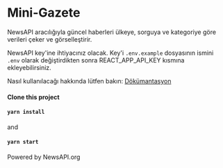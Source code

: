 # Mini-Gazete

NewsAPI aracılığıyla güncel haberleri ülkeye, sorguya ve kategoriye göre verileri çeker ve görselleştirir.

NewsAPI key'ine ihtiyacınız olacak. Key'i `.env.example` dosyasının ismini `.env` olarak değiştirdikten sonra REACT_APP_API_KEY kısmına ekleyebilirsiniz.

Nasıl kullanılacağı hakkında lütfen bakın:
[Dökümantasyon](https://newsapi.org/docs)

#### Clone this project
#### `yarn install`
and
#### `yarn start`


Powered by NewsAPI.org
